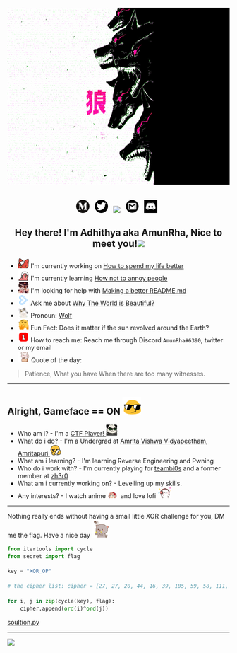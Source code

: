 <p align="center">
<img height=400 width=1080 src="https://github.com/AmunRha/AmunRha/blob/main/res/MOSHED-2021-2-8-5-9-11.gif">&nbsp;&nbsp;
</p>

<p align="center">
<a href="https://medium.com/@amun_rha"><img height="30" src="https://github.com/AmunRha/AmunRha/blob/main/res/medium-1693563-1442604.png"></a>&nbsp;&nbsp;
<a href="https://twitter.com/amun_rha/"><img height="30" src="https://github.com/AmunRha/AmunRha/blob/main/res/PinClipart.com_awana-sparks-clip-art_1496652.png"></a>&nbsp;&nbsp;
<a href="https://ctftime.org/user/72051"><img height="30" src="https://ctftime.org/static/images/ct/logo.svg"></a>&nbsp;&nbsp;
<a href="mailto:adhithyasureshk@gmail.com"><img height="30" src="https://github.com/AmunRha/AmunRha/blob/main/res/gmail_icon-icons.com_59877.png"></a>&nbsp;&nbsp;
<a href="https://discord.com/users/AmunRha#3245"><img height="30" src="https://github.com/AmunRha/AmunRha/blob/main/res/d98703602722.png"></a>&nbsp;&nbsp;
</p>

<h2 align="center">Hey there! I'm Adhithya aka AmunRha, Nice to meet you!<img height="50" src="https://media.tenor.com/images/30169e4a670daf12443df7d2dd140176/tenor.gif"></h2>

- <img height=25 src="https://github.com/AmunRha/AmunRha/blob/main/res/1714_KioshiUwU.gif"> I'm currently working on <a href="https://youtu.be/Zm1rxbgnBBQ">How to spend my life better</a>
- <img height=25 src="https://github.com/AmunRha/AmunRha/blob/main/res/5912_headsetparrot.gif"> I'm currently learning <a href="https://youtu.be/dQw4w9WgXcQ">How not to annoy people</a>
- <img height=25 src="https://github.com/AmunRha/AmunRha/blob/main/res/4453_hanako_read.png"> I'm looking for help with <a href="https://www.makeareadme.com/">Making a better README.md</a>
- <img height=25 src="https://github.com/AmunRha/AmunRha/blob/main/res/9468_heartarrow_blue.gif"> Ask me about <a href="https://youtu.be/z9BQ4eLRXH0">Why The World is Beautiful?</a>
- <img height=25 src="https://github.com/AmunRha/AmunRha/blob/main/res/4488_awolfiriblob.gif"> Pronoun: <a href="http://www.pure-spirit.com/more-animal-symbolism/320-wolf-symbolism">Wolf</a>
- <img height=25 src="https://github.com/AmunRha/AmunRha/blob/main/res/thinking_head_rotate.gif"> Fun Fact: Does it matter if the sun revolved around the Earth?
- <img height=25 src="https://github.com/AmunRha/AmunRha/blob/main/res/3774_Ping999.gif"> How to reach me: Reach me through Discord `AmunRha#6390`, twitter or my email
- <img height=25 src="https://github.com/AmunRha/AmunRha/blob/main/res/4188_loop.gif"> Quote of the day: 
> Patience, What you have When there are too many witnesses.

---

## Alright, Gameface == ON <img height=40 src="https://github.com/AmunRha/AmunRha/blob/main/res/glasses_smile.gif">

- Who am i? - I'm a <a href="https://youtu.be/8ev9ZX9J45A">CTF Player! </a><img height=25 src="https://github.com/AmunRha/AmunRha/blob/main/res/heck_panda.gif">
- What do i do? - I'm a Undergrad at <a href="https://www.amrita.edu/campus/amritapuri">Amrita Vishwa Vidyapeetham, Amritapuri </a><img height=25 src="https://github.com/AmunRha/AmunRha/blob/main/res/study-assignment.gif">
- What am i learning? - I'm learning Reverse Engineering and Pwning
- Who do i work with? - I'm currently playing for <a href="https://bi0s.in/">teambi0s</a> and a former member at <a href="https://www.zh3r0.ml/">zh3r0</a>
- What am i currently working on? - Levelling up my skills.
- Any interests? - I watch anime <img height=25 src="https://github.com/AmunRha/AmunRha/blob/main/res/1097_sayorijump.gif"> and love lofi <img height=25 src="https://github.com/AmunRha/AmunRha/blob/main/res/music_hear.gif">

---

Nothing really ends without having a small little XOR challenge for you, DM me the flag. Have a nice day <img height=40 src="https://github.com/AmunRha/AmunRha/blob/main/res/wll_done.gif">

```python
from itertools import cycle
from secret import flag

key = "XOR_OP"

# the cipher list: cipher = [27, 27, 20, 44, 16, 39, 105, 59, 58, 111, 58, 36, 7, 23, 29, 13, 16, 97, 43, 16, 62, 107, 34, 99]

for i, j in zip(cycle(key), flag):
    cipher.append(ord(i)^ord(j))

```

<a href="https://youtu.be/dQw4w9WgXcQ">soultion.py</a>

---

<p align="left" >  
  <a href="https://github.com/anuraghazra/github-readme-stats"> 
<img  src="https://github-readme-stats.vercel.app/api?username=AmunRha&&show_icons=true&theme=radical"/>
  </a>
  </p>
